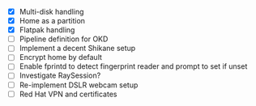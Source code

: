 - [x] Multi-disk handling
- [x] Home as a partition
- [x] Flatpak handling
- [ ] Pipeline definition for OKD
- [ ] Implement a decent Shikane setup
- [ ] Encrypt home by default
- [ ] Enable fprintd to detect fingerprint reader and prompt to set if unset
- [ ] Investigate RaySession?
- [ ] Re-implement DSLR webcam setup
- [ ] Red Hat VPN and certificates
